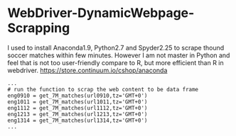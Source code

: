 WebDriver-DynamicWebpage-Scrapping
==================================

I used to install Anaconda1.9, Python2.7 and Spyder2.25 to scrape thound soccer matches within few minutes. However I am not master in Python and feel that is not too user-friendly compare to R, but more efficient than R in webdriver. <https://store.continuum.io/cshop/anaconda>

```
...
# run the function to scrap the web content to be data frame
eng0910 = get_7M_matches(url0910,tz='GMT+0')
eng1011 = get_7M_matches(url1011,tz='GMT+0')
eng1112 = get_7M_matches(url1112,tz='GMT+0')
eng1213 = get_7M_matches(url1213,tz='GMT+0')
eng1314 = get_7M_matches(url1314,tz='GMT+0')
...
```

